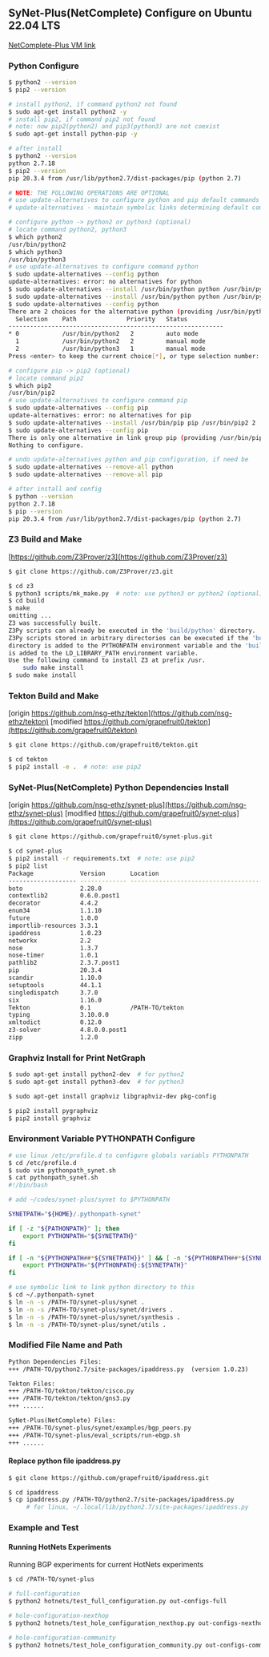 ## <b>SyNet-Plus(NetComplete) Configure on Ubuntu 22.04 LTS</b>

[NetComplete-Plus VM link](https://drive.google.com/file/d/1ySJ2AIZ66DbO70kF0H-aXvqEqa9MsHyR/view?usp=drive_link)

### <b>Python Configure</b>

```sh
$ python2 --version
$ pip2 --version

# install python2, if command python2 not found
$ sudo apt-get install python2 -y
# install pip2, if command pip2 not found
# note: now pip2(python2) and pip3(python3) are not coexist
$ sudo apt-get install python-pip -y

# after install
$ python2 --version
python 2.7.18
$ pip2 --version
pip 20.3.4 from /usr/lib/python2.7/dist-packages/pip (python 2.7)

# NOTE: THE FOLLOWING OPERATIONS ARE OPTIONAL
# use update-alternatives to configure python and pip default commands
# update-alternatives - maintain symbolic links determining default commands

# configure python -> python2 or python3 (optional)
# locate command python2, python3
$ which python2
/usr/bin/python2
$ which python3
/usr/bin/python3
# use update-alternatives to configure command python
$ sudo update-alternatives --config python
update-alternatives: error: no alternatives for python
$ sudo update-alternatives --install /usr/bin/python python /usr/bin/python2 2
$ sudo update-alternatives --install /usr/bin/python python /usr/bin/python3 1
$ sudo update-alternatives --config python
There are 2 choices for the alternative python (providing /usr/bin/python).
  Selection    Path              Priority   Status
------------------------------------------------------------
* 0            /usr/bin/python2   2         auto mode
  1            /usr/bin/python2   2         manual mode
  2            /usr/bin/python3   1         manual mode
Press <enter> to keep the current choice[*], or type selection number: 

# configure pip -> pip2 (optional)
# locate command pip2
$ which pip2
/usr/bin/pip2
# use update-alternatives to configure command pip
$ sudo update-alternatives --config pip
update-alternatives: error: no alternatives for pip
$ sudo update-alternatives --install /usr/bin/pip pip /usr/bin/pip2 2
$ sudo update-alternatives --config pip
There is only one alternative in link group pip (providing /usr/bin/pip): /usr/bin/pip2
Nothing to configure.

# undo update-alternatives python and pip configuration, if need be
$ sudo update-alternatives --remove-all python
$ sudo update-alternatives --remove-all pip

# after install and config
$ python --version
python 2.7.18
$ pip --version
pip 20.3.4 from /usr/lib/python2.7/dist-packages/pip (python 2.7)
```

### <b>Z3 Build and Make</b>

[https://github.com/Z3Prover/z3](https://github.com/Z3Prover/z3)

```sh
$ git clone https://github.com/Z3Prover/z3.git

$ cd z3
$ python3 scripts/mk_make.py  # note: use python3 or python2 (optional)
$ cd build 
$ make
omitting ...
Z3 was successfully built.
Z3Py scripts can already be executed in the 'build/python' directory.
Z3Py scripts stored in arbitrary directories can be executed if the 'build/python' 
directory is added to the PYTHONPATH environment variable and the 'build' directory 
is added to the LD_LIBRARY_PATH environment variable.
Use the following command to install Z3 at prefix /usr.
    sudo make install
$ sudo make install
```

### <b>Tekton Build and Make</b>

[origin https://github.com/nsg-ethz/tekton](https://github.com/nsg-ethz/tekton)
[modified https://github.com/grapefruit0/tekton](https://github.com/grapefruit0/tekton)

```sh
$ git clone https://github.com/grapefruit0/tekton.git

$ cd tekton
$ pip2 install -e .  # note: use pip2
```

### <b>SyNet-Plus(NetComplete) Python Dependencies Install</b>

[origin https://github.com/nsg-ethz/synet-plus](https://github.com/nsg-ethz/synet-plus)
[modified https://github.com/grapefruit0/synet-plus](https://github.com/grapefruit0/synet-plus)

```sh
$ git clone https://github.com/grapefruit0/synet-plus.git

$ cd synet-plus
$ pip2 install -r requirements.txt  # note: use pip2
$ pip2 list
Package             Version       Location
------------------- ------------- ------------------------------------------
boto                2.28.0
contextlib2         0.6.0.post1
decorator           4.4.2
enum34              1.1.10
future              1.0.0
importlib-resources 3.3.1
ipaddress           1.0.23
networkx            2.2
nose                1.3.7
nose-timer          1.0.1
pathlib2            2.3.7.post1
pip                 20.3.4
scandir             1.10.0
setuptools          44.1.1
singledispatch      3.7.0
six                 1.16.0
Tekton              0.1           /PATH-TO/tekton
typing              3.10.0.0
xmltodict           0.12.0
z3-solver           4.8.0.0.post1
zipp                1.2.0
```

### <b>Graphviz Install for Print NetGraph</b>

```sh
$ sudo apt-get install python2-dev  # for python2
$ sudo apt-get install python3-dev  # for python3

$ sudo apt-get install graphviz libgraphviz-dev pkg-config

$ pip2 install pygraphviz
$ pip2 install graphviz
```

### Environment Variable PYTHONPATH Configure

```sh
# use linux /etc/profile.d to configure globals variabls PYTHONPATH
$ cd /etc/profile.d
$ sudo vim pythonpath_synet.sh
$ cat pythonpath_synet.sh
#!/bin/bash

# add ~/codes/synet-plus/synet to $PYTHONPATH

SYNETPATH="${HOME}/.pythonpath-synet"

if [ -z "${PATHONPATH}" ]; then
    export PYTHONPATH="${SYNETPATH}"
fi

if [ -n "${PYTHONPATH##*${SYNETPATH}}" ] && [ -n "${PYTHONPATH##*${SYNETPATH}:*}" ]; then
    export PYTHONPATH="${PYTHONPATH}:${SYNETPATH}"
fi

# use symbolic link to link python directory to this
$ cd ~/.pythonpath-synet
$ ln -n -s /PATH-TO/synet-plus/synet .
$ ln -n -s /PATH-TO/synet-plus/synet/drivers .
$ ln -n -s /PATH-TO/synet-plus/synet/synthesis .
$ ln -n -s /PATH-TO/synet-plus/synet/utils .
```

### <b>Modified File Name and Path</b>

```txt
Python Dependencies Files:
+++ /PATH-TO/python2.7/site-packages/ipaddress.py  (version 1.0.23)

Tekton Files:
+++ /PATH-TO/tekton/tekton/cisco.py
+++ /PATH-TO/tekton/tekton/gns3.py
+++ ......

SyNet-Plus(NetComplete) Files:
+++ /PATH-TO/synet-plus/synet/examples/bgp_peers.py
+++ /PATH-TO/synet-plus/eval_scripts/run-ebgp.sh
+++ ......
```

#### Replace python file ipaddress.py

```sh
$ git clone https://github.com/grapefruit0/ipaddress.git

$ cd ipaddress
$ cp ipaddress.py /PATH-TO/python2.7/site-packages/ipaddress.py
     # for linux, ~/.local/lib/python2.7/site-packages/ipaddress.py
```

### <b>Example and Test</b>

#### Running HotNets Experiments

Running BGP experiments for current HotNets experiments

```sh
$ cd /PATH-TO/synet-plus

# full-configuration
$ python2 hotnets/test_full_configuration.py out-configs-full

# hole-configuration-nexthop
$ python2 hotnets/test_hole_configuration_nexthop.py out-configs-nexthop

# hole-configuration-community
$ python2 hotnets/test_hole_configuration_community.py out-configs-community
```
